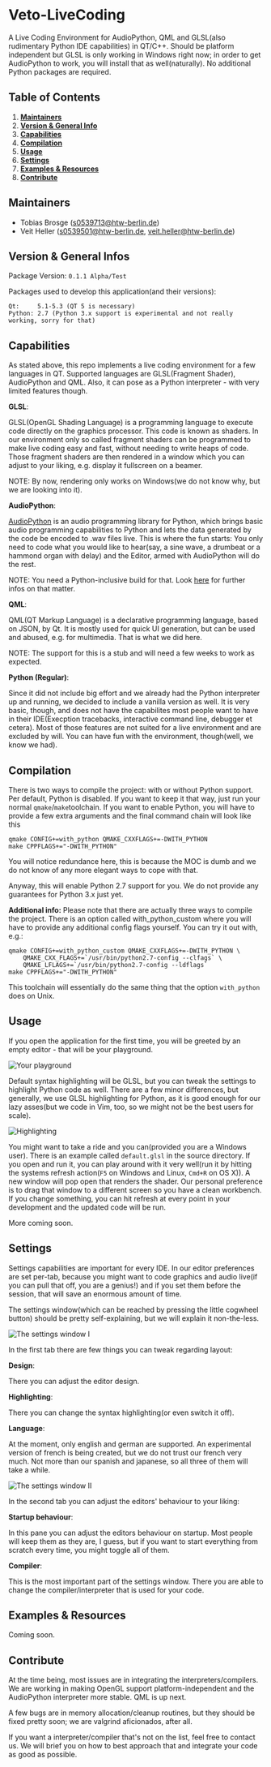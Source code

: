 Veto-LiveCoding
===============

A Live Coding Environment for AudioPython, QML and GLSL(also rudimentary Python IDE capabilities) in QT/C++.
Should be platform independent but GLSL is only working in Windows right now; in order to get AudioPython
to work, you will install that as well(naturally). No additional Python packages are required.

Table of Contents
-----------------
1. **[Maintainers](#maintainers)**
2. **[Version & General Info](#version--general-infos)**
3. **[Capabilities](#capabilities)**
4. **[Compilation](#compilation)**
5. **[Usage](#usage)**
6. **[Settings](#settings)**
7. **[Examples & Resources](#examples--resources)**
8. **[Contribute](#contribute)**

Maintainers
-----------

* Tobias Brosge (<s0539713@htw-berlin.de>)
* Veit Heller (<s0539501@htw-berlin.de>, <veit.heller@htw-berlin.de>)

Version & General Infos
-----------------------

Package Version:    `0.1.1 Alpha/Test`

Packages used to develop this application(and their versions):

    Qt:     5.1-5.3 (QT 5 is necessary)
    Python: 2.7 (Python 3.x support is experimental and not really working, sorry for that)

Capabilities
------------

As stated above, this repo implements a live coding environment for a few languages in QT.
Supported languages are GLSL(Fragment Shader), AudioPython and QML. Also, it can pose as
a Python interpreter - with very limited features though.

**GLSL**:

GLSL(OpenGL Shading Language) is a programming language to execute code directly on the 
graphics processor. This code is known as shaders. In our environment only so called fragment
shaders can be programmed to make live coding easy and fast, without needing to write heaps of 
code. Those fragment shaders are then rendered in a window which you can adjust to your liking,
e.g. display it fullscreen on a beamer.

NOTE: By now, rendering only works on Windows(we do not know why, but we are looking into it).

**AudioPython**:

[AudioPython](https://github.com/hellerve/AudioPython) is an audio programming library for Python,
which brings basic audio programming capabilities to Python and lets the data generated by the code
be encoded to .wav files live. This is where the fun starts: You only need to code what you would
like to hear(say, a sine wave, a drumbeat or a hammond organ with delay) and the Editor, armed with
AudioPython will do the rest.

NOTE: You need a Python-inclusive build for that. Look [here](#compilation) for further infos on that
matter.

**QML**:

QML(QT Markup Language) is a declarative programming language, based on JSON, by Qt. It is mostly
used for quick UI generation, but can be used and abused, e.g. for multimedia. That is what we did
here.

NOTE: The support for this is a stub and will need a few weeks to work as expected.

**Python (Regular)**:

Since it did not include big effort and we already had the Python interpreter up and running, we 
decided to include a vanilla version as well. It is very basic, though, and does not have the 
capabilites most people want to have in their IDE(Execption tracebacks, interactive command line,
debugger et cetera).
Most of those features are not suited for a live environment and are excluded by will.
You can have fun with the environment, though(well, we know we had).

Compilation
-----------

There is two ways to compile the project: with or without Python support. Per default, Python
is disabled. If you want to keep it that way, just run your normal `qmake`/`make`toolchain.
If you want to enable Python, you will have to provide a few extra arguments and the final
command chain will look like this

```
qmake CONFIG+=with_python QMAKE_CXXFLAGS+=-DWITH_PYTHON
make CPPFLAGS+="-DWITH_PYTHON"
```

You will notice redundance here, this is because the MOC is dumb and we do not know of any
more elegant ways to cope with that.

Anyway, this will enable Python 2.7 support for you. We do not provide any guarantees for 
Python 3.x just yet.

**Additional info:**
Please note that there are actually three ways to compile the project. There is an option
called with_python_custom where you will have to provide any additional config flags yourself.
You can try it out with, e.g.:

```
qmake CONFIG+=with_python_custom QMAKE_CXXFLAGS+=-DWITH_PYTHON \
    QMAKE_CXX_FLAGS+=`/usr/bin/python2.7-config --clfags` \
    QMAKE_LFLAGS+=`/usr/bin/python2.7-config --ldflags`
make CPPFLAGS+="-DWITH_PYTHON"
```

This toolchain will essentially do the same thing that the option ```with_python``` does on Unix.

Usage
-----

If you open the application for the first time, you will be greeted by an empty editor - that
will be your playground.

![Your playground](images/Documentation/open.png "Your playground")

Default syntax highlighting will be GLSL, but you can tweak the settings to highlight Python
code as well. There are a few minor differences, but generally, we use GLSL highlighting for
Python, as it is good enough for our lazy asses(but we code in Vim, too, so we might not be the
best users for scale).

![Highlighting](images/Documentation/glsl.png "Highlighting in a nutshell")

You might want to take a ride and you can(provided you are a Windows user). There is an example
called `default.glsl` in the source directory. If you open and run it, you can play around with
it very well(run it by hitting the systems refresh action(`F5` on Windows and Linux, `Cmd+R` on
OS X)). A new window will pop open that renders the shader. Our personal preference is to drag 
that window to a different screen so you have a clean workbench. If you change something, you can 
hit refresh at every point in your development and the updated code will be run.

More coming soon.

Settings
--------

Settings capabilities are important for every IDE. In our editor preferences are set per-tab,
because you might want to code graphics and audio live(if you can pull that off, you are a 
genius!) and if you set them before the session, that will save an enormous amount of time.

The settings window(which can be reached by pressing the little cogwheel button) should
be pretty self-explaining, but we will explain it non-the-less.

![The settings window I](images/Documentation/settings.png "The settings window, I")

In the first tab there are few things you can tweak regarding layout:

**Design**:

There you can adjust the editor design.

**Highlighting**:

There you can change the syntax highlighting(or even switch it off).

**Language**:

At the moment, only english and german are supported. An experimental version
of french is being created, but we do not trust our french very much. Not more than
our spanish and japanese, so all three of them will take a while.

![The settings window II](images/Documentation/settings2.png "The settings window, II")

In the second tab you can adjust the editors' behaviour to your liking:

**Startup behaviour**:

In this pane you can adjust the editors behaviour on startup. Most people will keep them
as they are, I guess, but if you want to start everything from scratch every time, you might
toggle all of them.

**Compiler**:

This is the most important part of the settings window. There you are able to change the 
compiler/interpreter that is used for your code.

Examples & Resources
--------------------

Coming soon.

Contribute
----------

At the time being, most issues are in integrating the interpreters/compilers. We are working
in making OpenGL support platform-independent and the AudioPython interpreter more stable.
QML is up next.

A few bugs are in memory allocation/cleanup routines, but they should be fixed pretty soon;
we are valgrind aficionados, after all.

If you want a interpreter/compiler that's not on the list, feel free to contact us. We
will brief you on how to best approach that and integrate your code as good as possible.
